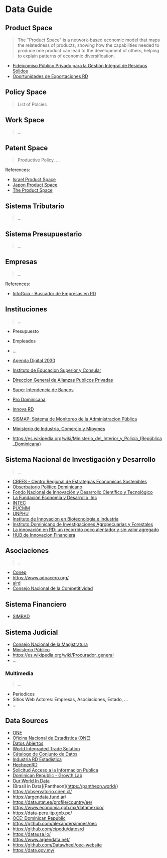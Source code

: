 # Data Guide

## Product Space

> The "Product Space" is a network-based economic model that maps the relatedness of products, showing how the capabilities needed to produce one product can lead to the development of others, helping to explain patterns of economic diversification.

- [Fideicomiso Público Privado para la Gestión Integral de Residuos Sólidos](https://dosostenible.gob.do/)
- [Oportunidades de Exportaciones RD](https://rd.exportpotential.intracen.org/es/)

## Policy Space
> List of Polcies

## Work Space
> ...

## Patent Space
> Productive Policy.
> ...

References:
- [Israel Product Space](https://atlas.cid.harvard.edu/countries/110/paths)
- [Japon Product Space](https://atlas.cid.harvard.edu/countries/114/paths)
- [The Product Space](https://en.wikipedia.org/wiki/The_Product_Space)

## Sistema Tributario
> ...
 
## Sistema Presupuestario
> ...

## Empresas
> ...

References:
- [InfoGuia - Buscador de Empresas en RD](https://infoguia.com.do/?ref=logo)

## Instituciones
> ...

- Presupuesto
- Empleados
- ...

- [Agenda Digital 2030](https://agendadigital.gob.do/)
- [Instituto de Educacion Superior y Consular](https://www.inesdyc.edu.do/)
- [Direccion General de Alianzas Publicos Privadas](https://dgapp.gob.do/)
- [Super Intendencia de Bancos](https://sb.gob.do/)
- [Pro Dominicana](https://prodominicana.gob.do/)
- [Innova RD](https://innovacionrd.gob.do/)
- [SISMAP: Sistema de Monitoreo de la Administracion Pública](https://www.sismap.gob.do/Central/Home/About)
- [Ministerio de Industria, Comercio y Mipymes](https://micm.gob.do/)
- https://es.wikipedia.org/wiki/Ministerio_del_Interior_y_Policía_(República_Dominicana)

## Sistema Nacional de Investigación y Desarrollo
> ...

- [CREES - Centro Regional de Estrategias Economicas Sostenibles](https://crees.org.do/)
- [Obserbatorio Político Dominicano](https://www.opd.org.do/)
- [Fondo Nacional de Innovación y Desarrollo Científico y Tecnológico](https://mescyt.gob.do/programas/fondocyt/)
- [La Fundación Economía y Desarrollo, Inc](https://lafundacion.do/)
- [INTEC](https://www.intec.edu.do/)
- [PUCMM](https://investigacion.pucmm.edu.do/)
- [UNPHU](https://investigacion.unphu.edu.do/)
- [Instituto de Innovacion en Biotecnologia e Industria](https://iibi.gob.do/)
- [Instituto Dominicano de Investigaciones Agropecuarias y Forestales](https://www.idiaf.gob.do/)
- [La innovación en RD: un recorrido poco alentador y sin valor agregado](https://acento.com.do/opinion/la-innovacion-rd-recorrido-poco-alentador-sin-valor-agregado-8339385.html)
- [HUB de Innovacion Financiera](https://www.hubifrd.gob.do/en/)

## Asociaciones
> ...

- [Conep](https://conep.org.do/)
- https://www.adoacero.org/
- [aird](https://aird.org.do/es/)
- [Consejo Nacional de la Competitividad](https://cnc.gob.do/)

## Sistema Financiero

- [SIMBAD](https://simbad.sb.gob.do/superset/dashboard/inicio/)

## Sistema Judicial

- [Consejo Nacional de la Magistratura](https://cnm.gob.do/)
- [Ministerio Público](https://pgr.gob.do/)
- https://es.wikipedia.org/wiki/Procurador_general
- …

### Multimedia
> ...

- Periodicos
- Sitios Web Actores: Empresas, Asociaciones, Estado, ...
- ...

## Data Sources

- [ONE](https://www.one.gob.do/)
- [Oficina Nacional de Estadística (ONE)](https://www.one.gob.do/)
- [Datos Abiertos](https://datos.gob.do/)
- [World Integraded Trade Solution](https://wits.worldbank.org/Default.aspx)
- [Cátalogo de Conjunto de Datos](https://righteous-guardian-68f.notion.site/C-talogo-de-Conjunto-de-Datos-058e637fcc124a4295aa132c869211ea)
- [Industria RD Estadistica](https://industriasrd.micm.gob.do/)
- [HechoenRD](https://www.hechoenrd.do/)
- [Solicitud Acceso a la Informacion Publica](https://saip.gob.do/)
- [Dominican Republic - Growth Lab](https://atlas.cid.harvard.edu/countries/65)
- [Our World In Data](https://ourworldindata.org/)
- [Brasil in Data](Pantheon](https://pantheon.world/)
- https://observatorio.ciren.cl/
- https://argendata.fund.ar/
- https://data.stat.ee/profile/country/ee/
- https://www.economia.gob.mx/datamexico/
- https://data-peru.itp.gob.pe/
- [OCE: Dominican Republic](https://oec.world/en/profile/country/dom)
- https://github.com/alexandersimoes/oec
- https://github.com/cipodu/datosrd
- https://datausa.io/
- https://www.argendata.net/
- https://github.com/Datawheel/oec-website
- https://data.gov.my/
